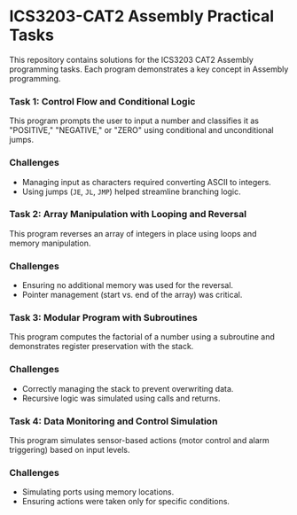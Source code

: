 # ICS3203-CAT2 Assembly Practical Tasks

This repository contains solutions for the ICS3203 CAT2 Assembly programming tasks. Each program demonstrates a key concept in Assembly programming.

### Task 1: Control Flow and Conditional Logic
This program prompts the user to input a number and classifies it as "POSITIVE," "NEGATIVE," or "ZERO" using conditional and unconditional jumps.

### Challenges
- Managing input as characters required converting ASCII to integers.
- Using jumps (`JE`, `JL`, `JMP`) helped streamline branching logic.

### Task 2: Array Manipulation with Looping and Reversal
This program reverses an array of integers in place using loops and memory manipulation.

### Challenges
- Ensuring no additional memory was used for the reversal.
- Pointer management (start vs. end of the array) was critical.

### Task 3: Modular Program with Subroutines
This program computes the factorial of a number using a subroutine and demonstrates register preservation with the stack.

### Challenges
- Correctly managing the stack to prevent overwriting data.
- Recursive logic was simulated using calls and returns.

### Task 4: Data Monitoring and Control Simulation
This program simulates sensor-based actions (motor control and alarm triggering) based on input levels.

### Challenges
- Simulating ports using memory locations.
- Ensuring actions were taken only for specific conditions.


